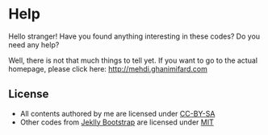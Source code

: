 # Help

Hello stranger! 
Have you found anything interesting in these codes? Do you need any help? 

Well, there is not that much things to tell yet. If you want to go to the actual homepage, please click here: http://mehdi.ghanimifard.com

## License

* All contents authored by me are licensed under [CC-BY-SA](http://creativecommons.org/licenses/by-sa/4.0/)
* Other codes from [Jeklly Bootstrap](https://github.com/plusjade/jekyll-bootstrap) are licensed under [MIT](http://opensource.org/licenses/MIT)
